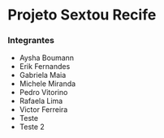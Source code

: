 # Projeto Sextou Recife

### Integrantes

- Aysha Boumann
- Erik Fernandes
- Gabriela Maia
- Michele Miranda
- Pedro Vitorino
- Rafaela Lima
- Victor Ferreira
- Teste
- Teste 2
